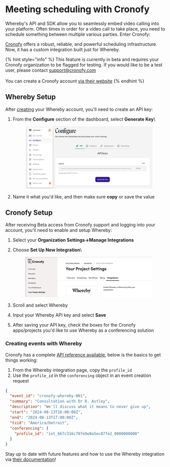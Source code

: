 # Meeting scheduling with Cronofy

Whereby's API and SDK allow you to seamlessly embed video calling into your platform. Often times in order for a video call to take place, you need to schedule something between multiple various parties. Enter Cronofy:&#x20;

[Cronofy](https://www.cronofy.com/?utm\_source=whereby\&utm\_medium=docs) offers a robust, reliable, and powerful scheduling infrastructure. Now, it has a custom integration built just for Whereby.&#x20;

{% hint style="info" %}
This feature is currently in beta and requires your Cronofy organization to be flagged for testing. If you would like to be a test user, please contact [support@cronofy.com](mailto:support@cronofy.com)\
\
You can create a Cronofy account [via their website](https://app.cronofy.com/sign\_up/developer?utm\_source=whereby\&utm\_medium=docs)
{% endhint %}

## Whereby Setup

After [creating](https://whereby.com/information/embedded/select-plan?ref=select-product) your Whereby account, you'll need to create an API key:

1.  From the **Configure** section of the dashboard, select **Generate Key**\


    <figure><img src="../../.gitbook/assets/Twilio JS SDK Quick migration screenshot.jpg" alt=""><figcaption></figcaption></figure>
2. Name it what you'd like, and then make sure **copy** or save the value

## Cronofy Setup&#x20;

After receiving Beta access from Cronofy support and logging into your account, you'll need to enable and setup Whereby:

1. Select your **Organization Settings->Manage Integrations**
2.  Choose **Set Up New Integration**\


    <figure><img src="../../.gitbook/assets/cronofy-docs-1.png" alt=""><figcaption></figcaption></figure>
3. Scroll and select Whereby
4. Input your Whereby API key and select **Save**
5. After saving your API key, check the boxes for the Cronofy apps/projects you'd like to use Whereby as a conferencing solution

### Creating events with Whereby

Cronofy has a complete [API reference available](https://docs.cronofy.com/developers/api/conferencing-services/create/?utm\_source=whereby\&utm\_medium=docs), below is the basics to get things working:

1. From the Whereby integration page, copy the `profile_id`
2. Use the `profile_id` in the `conferencing` object in an event creation request

```json
{
  "event_id": "cronofy-whereby-001",
  "summary": "Consultation with Dr R. Astley",
  "description": "We'll discuss what it means to never give up",
  "start": "2024-08-13T16:00:00Z",
  "end": "2024-08-13T17:00:00Z",
  "tzid": "America/Detroit",
  "conferencing": {
    "profile_id": "int_667c316c707e9e0a5ec87fe2_0000000000"
  }
}
```

Stay up to date with future features and how to use the Whereby integration via [their documentation](https://docs.cronofy.com/developers/api-alpha/whereby/?utm\_source=whereby\&utm\_medium=docs)!
